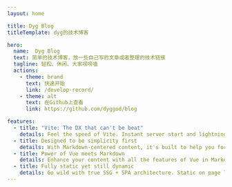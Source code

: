 ```yaml
---
layout: home

title: Dyg Blog
titleTemplate: dyg的技术博客

hero:
  name:  Dyg Blog
  text: 简单的技术博客，放一些自己写的文章或者整理的技术链接
  tagline: 轻松、休闲、大家唠唠嗑
  actions:
    - theme: brand
      text: 快速开始
      link: /develop-record/
    - theme: alt
      text: 在Github上查看
      link: https://github.com/dyggod/blog

features:
  - title: "Vite: The DX that can't be beat"
    details: Feel the speed of Vite. Instant server start and lightning fast HMR that stays fast regardless of the app size.
  - title: Designed to be simplicity first
    details: With Markdown-centered content, it's built to help you focus on writing and deployed with minimum configuration.
  - title: Power of Vue meets Markdown
    details: Enhance your content with all the features of Vue in Markdown, while being able to customize your site with Vue.
  - title: Fully static yet still dynamic
    details: Go wild with true SSG + SPA architecture. Static on page load, but engage users with 100% interactivity from there.
---
```


